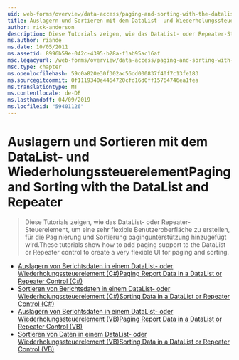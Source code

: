 ```yaml
---
uid: web-forms/overview/data-access/paging-and-sorting-with-the-datalist-and-repeater/index
title: Auslagern und Sortieren mit dem DataList- und Wiederholungssteuerelement | Microsoft-Dokumentation
author: rick-anderson
description: Diese Tutorials zeigen, wie das DataList- oder Repeater-Steuerelement, um eine sehr flexible Benutzeroberfläche zu erstellen, für die Paginierung und Sortierung pagingunterstützung hinzugefügt wird.
ms.author: riande
ms.date: 10/05/2011
ms.assetid: 8996b59e-042c-4395-b28a-f1ab95ac16af
msc.legacyurl: /web-forms/overview/data-access/paging-and-sorting-with-the-datalist-and-repeater
msc.type: chapter
ms.openlocfilehash: 59c0a820e30f302ac56dd000837f40f7c13fe183
ms.sourcegitcommit: 0f1119340e4464720cfd16d0ff15764746ea1fea
ms.translationtype: MT
ms.contentlocale: de-DE
ms.lasthandoff: 04/09/2019
ms.locfileid: "59401126"
---
```

# <a name="paging-and-sorting-with-the-datalist-and-repeater"></a><span data-ttu-id="de4f8-103">Auslagern und Sortieren mit dem DataList- und Wiederholungssteuerelement</span><span class="sxs-lookup"><span data-stu-id="de4f8-103">Paging and Sorting with the DataList and Repeater</span></span>

> <span data-ttu-id="de4f8-104">Diese Tutorials zeigen, wie das DataList- oder Repeater-Steuerelement, um eine sehr flexible Benutzeroberfläche zu erstellen, für die Paginierung und Sortierung pagingunterstützung hinzugefügt wird.</span><span class="sxs-lookup"><span data-stu-id="de4f8-104">These tutorials show how to add paging support to the DataList or Repeater control to create a very flexible UI for paging and sorting.</span></span>


- [<span data-ttu-id="de4f8-105">Auslagern von Berichtsdaten in einem DataList- oder Wiederholungssteuerelement (C#)</span><span class="sxs-lookup"><span data-stu-id="de4f8-105">Paging Report Data in a DataList or Repeater Control (C#)</span></span>](paging-report-data-in-a-datalist-or-repeater-control-cs.md)
- [<span data-ttu-id="de4f8-106">Sortieren von Berichtsdaten in einem DataList- oder Wiederholungssteuerelement (C#)</span><span class="sxs-lookup"><span data-stu-id="de4f8-106">Sorting Data in a DataList or Repeater Control (C#)</span></span>](sorting-data-in-a-datalist-or-repeater-control-cs.md)
- [<span data-ttu-id="de4f8-107">Auslagern von Berichtsdaten in einem DataList- oder Wiederholungssteuerelement (VB)</span><span class="sxs-lookup"><span data-stu-id="de4f8-107">Paging Report Data in a DataList or Repeater Control (VB)</span></span>](paging-report-data-in-a-datalist-or-repeater-control-vb.md)
- [<span data-ttu-id="de4f8-108">Sortieren von Daten in einem DataList- oder Wiederholungssteuerelement (VB)</span><span class="sxs-lookup"><span data-stu-id="de4f8-108">Sorting Data in a DataList or Repeater Control (VB)</span></span>](sorting-data-in-a-datalist-or-repeater-control-vb.md)
